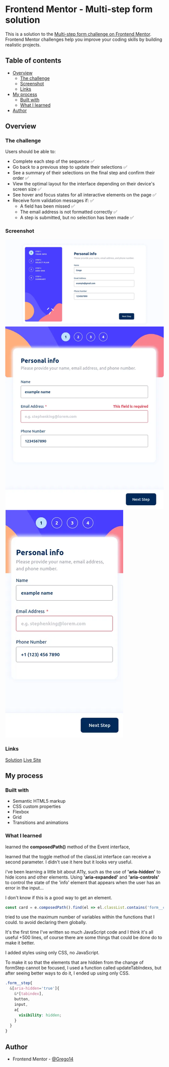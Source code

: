# Frontend Mentor - Multi-step form solution

This is a solution to the [Multi-step form challenge on Frontend Mentor](https://www.frontendmentor.io/challenges/multistep-form-YVAnSdqQBJ). Frontend Mentor challenges help you improve your coding skills by building realistic projects. 

## Table of contents

- [Overview](#overview)
  - [The challenge](#the-challenge)
  - [Screenshot](#screenshot)
  - [Links](#links)
- [My process](#my-process)
  - [Built with](#built-with)
  - [What I learned](#what-i-learned)
- [Author](#author)

## Overview

### The challenge

Users should be able to:

- Complete each step of the sequence ✅
- Go back to a previous step to update their selections ✅
- See a summary of their selections on the final step and confirm their order ✅
- View the optimal layout for the interface depending on their device's screen size ✅
- See hover and focus states for all interactive elements on the page ✅
- Receive form validation messages if: ✅
  - A field has been missed ✅
  - The email address is not formatted correctly ✅
  - A step is submitted, but no selection has been made ✅

### Screenshot

![Desktop](/screenshots/multi-step-form.webp)
![Tablet](/screenshots/multi-step-form-tablet.webp)
![Mobile](/screenshots/multi-step-form-mobile.webp)

### Links

[Solution](https://github.com/Grego14/FrontendMentor_Challenges/tree/main/multi-step-form-main) [Live Site](https://grego14.github.io/FrontendMentor_Challenges/multi-step-form-main/)

## My process

### Built with

- Semantic HTML5 markup
- CSS custom properties
- Flexbox
- Grid
- Transitions and animations

### What I learned

learned the **composedPath()** method of the Event interface,

learned that the toggle method of the classList interface can receive a second parameter. I didn't use it here but it looks very useful.

i've been learning a little bit about A11y, such as the use of **'aria-hidden'** to hide icons and other elements. 
Using **'aria-expanded'** and **'aria-controls'** to control the state of the 'info' element that appears when the user has an error in the input...

I don't know if this is a good way to get an element. 
```js 
const card = e.composedPath().find(el => el.classList.contains('form__card')) 
```
tried to use the maximum number of variables within the functions that I could. to avoid declaring them globally. 

It's the first time I've written so much JavaScript code and I think it's all useful +500 lines, of course there are some things that could be done do to make it better.

I added styles using only CSS, no JavaScript. 

To make it so that the elements that are hidden from the change of formStep cannot be focused, I used a function called updateTabIndexs, but after seeing better ways to do it, I ended up using only CSS. 
```css
.form__step{ 
  &[aria-hidden='true']{ 
    &*[tabindex], 
    button, 
    input, 
    a{ 
      visibility: hidden;
    }
  }
} 
```
## Author

- Frontend Mentor - [@Grego14](https://www.frontendmentor.io/profile/Grego14)

